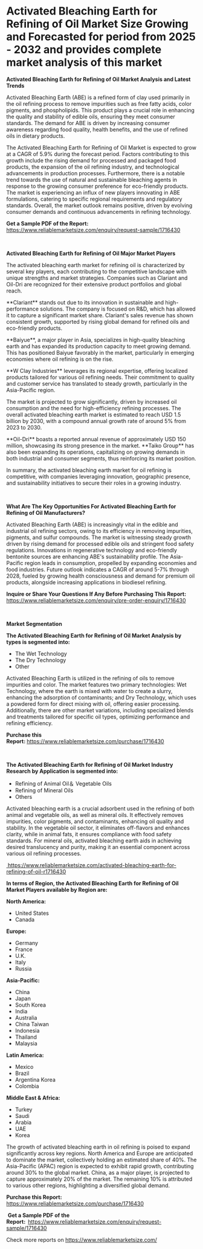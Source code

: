 <p><h1>Activated Bleaching Earth for Refining of Oil Market Size Growing and Forecasted for period from 2025 - 2032 and provides complete market analysis of this market</h1></p><p><strong>Activated Bleaching Earth for Refining of Oil Market Analysis and Latest Trends</strong></p>
<p><p>Activated Bleaching Earth (ABE) is a refined form of clay used primarily in the oil refining process to remove impurities such as free fatty acids, color pigments, and phospholipids. This product plays a crucial role in enhancing the quality and stability of edible oils, ensuring they meet consumer standards. The demand for ABE is driven by increasing consumer awareness regarding food quality, health benefits, and the use of refined oils in dietary products.</p><p>The Activated Bleaching Earth for Refining of Oil Market is expected to grow at a CAGR of 5.9% during the forecast period. Factors contributing to this growth include the rising demand for processed and packaged food products, the expansion of the oil refining industry, and technological advancements in production processes. Furthermore, there is a notable trend towards the use of natural and sustainable bleaching agents in response to the growing consumer preference for eco-friendly products. The market is experiencing an influx of new players innovating in ABE formulations, catering to specific regional requirements and regulatory standards. Overall, the market outlook remains positive, driven by evolving consumer demands and continuous advancements in refining technology.</p></p>
<p><strong>Get a Sample PDF of the Report:&nbsp;</strong> <a href="https://www.reliablemarketsize.com/enquiry/request-sample/1716430?utm_campaign=2996&utm_medium=2&utm_source=Github&utm_content=ia&utm_term=28032025&utm_id=activated-bleaching-earth-for-refining-of-oil">https://www.reliablemarketsize.com/enquiry/request-sample/1716430</a></p>
<p>&nbsp;</p>
<p><strong>Activated Bleaching Earth for Refining of Oil Major Market Players</strong></p>
<p><p>The activated bleaching earth market for refining oil is characterized by several key players, each contributing to the competitive landscape with unique strengths and market strategies. Companies such as Clariant and Oil-Dri are recognized for their extensive product portfolios and global reach.</p><p>**Clariant** stands out due to its innovation in sustainable and high-performance solutions. The company is focused on R&D, which has allowed it to capture a significant market share. Clariant's sales revenue has shown consistent growth, supported by rising global demand for refined oils and eco-friendly products. </p><p>**Baiyue**, a major player in Asia, specializes in high-quality bleaching earth and has expanded its production capacity to meet growing demand. This has positioned Baiyue favorably in the market, particularly in emerging economies where oil refining is on the rise.</p><p>**W Clay Industries** leverages its regional expertise, offering localized products tailored for various oil refining needs. Their commitment to quality and customer service has translated to steady growth, particularly in the Asia-Pacific region.</p><p>The market is projected to grow significantly, driven by increased oil consumption and the need for high-efficiency refining processes. The overall activated bleaching earth market is estimated to reach USD 1.5 billion by 2030, with a compound annual growth rate of around 5% from 2023 to 2030.</p><p>**Oil-Dri** boasts a reported annual revenue of approximately USD 150 million, showcasing its strong presence in the market. **Taiko Group** has also been expanding its operations, capitalizing on growing demands in both industrial and consumer segments, thus reinforcing its market position.</p><p>In summary, the activated bleaching earth market for oil refining is competitive, with companies leveraging innovation, geographic presence, and sustainability initiatives to secure their roles in a growing industry.</p></p>
<p>&nbsp;</p>
<p><strong>What Are The Key Opportunities For Activated Bleaching Earth for Refining of Oil Manufacturers?</strong></p>
<p><p>Activated Bleaching Earth (ABE) is increasingly vital in the edible and industrial oil refining sectors, owing to its efficiency in removing impurities, pigments, and sulfur compounds. The market is witnessing steady growth driven by rising demand for processed edible oils and stringent food safety regulations. Innovations in regenerative technology and eco-friendly bentonite sources are enhancing ABE's sustainability profile. The Asia-Pacific region leads in consumption, propelled by expanding economies and food industries. Future outlook indicates a CAGR of around 5-7% through 2028, fueled by growing health consciousness and demand for premium oil products, alongside increasing applications in biodiesel refining.</p></p>
<p><strong>Inquire or Share Your Questions If Any Before Purchasing This Report:</strong> <a href="https://www.reliablemarketsize.com/enquiry/pre-order-enquiry/1716430?utm_campaign=2996&utm_medium=2&utm_source=Github&utm_content=ia&utm_term=28032025&utm_id=activated-bleaching-earth-for-refining-of-oil">https://www.reliablemarketsize.com/enquiry/pre-order-enquiry/1716430</a></p>
<p>&nbsp;</p>
<p><strong>Market Segmentation</strong></p>
<p><strong>The Activated Bleaching Earth for Refining of Oil Market Analysis by types is segmented into:</strong></p>
<p><ul><li>The Wet Technology</li><li>The Dry Technology</li><li>Other</li></ul></p>
<p><p>Activated Bleaching Earth is utilized in the refining of oils to remove impurities and color. The market features two primary technologies: Wet Technology, where the earth is mixed with water to create a slurry, enhancing the adsorption of contaminants; and Dry Technology, which uses a powdered form for direct mixing with oil, offering easier processing. Additionally, there are other market variations, including specialized blends and treatments tailored for specific oil types, optimizing performance and refining efficiency.</p></p>
<p><strong>Purchase this Report:&nbsp;</strong><a href="https://www.reliablemarketsize.com/purchase/1716430?utm_campaign=2996&utm_medium=2&utm_source=Github&utm_content=ia&utm_term=28032025&utm_id=activated-bleaching-earth-for-refining-of-oil">https://www.reliablemarketsize.com/purchase/1716430</a></p>
<p>&nbsp;</p>
<p><strong>The Activated Bleaching Earth for Refining of Oil Market Industry Research by Application is segmented into:</strong></p>
<p><ul><li>Refining of Animal Oil＆ Vegetable Oils</li><li>Refining of Mineral Oils</li><li>Others</li></ul></p>
<p><p>Activated bleaching earth is a crucial adsorbent used in the refining of both animal and vegetable oils, as well as mineral oils. It effectively removes impurities, color pigments, and contaminants, enhancing oil quality and stability. In the vegetable oil sector, it eliminates off-flavors and enhances clarity, while in animal fats, it ensures compliance with food safety standards. For mineral oils, activated bleaching earth aids in achieving desired translucency and purity, making it an essential component across various oil refining processes.</p></p>
<p><a href="https://www.reliablemarketsize.com/activated-bleaching-earth-for-refining-of-oil-r1716430?utm_campaign=2996&utm_medium=2&utm_source=Github&utm_content=ia&utm_term=28032025&utm_id=activated-bleaching-earth-for-refining-of-oil">&nbsp;https://www.reliablemarketsize.com/activated-bleaching-earth-for-refining-of-oil-r1716430</a></p>
<p><strong>In terms of Region, the Activated Bleaching Earth for Refining of Oil Market Players available by Region are:</strong></p>
<p>
    <p> <strong> North America: </strong>
        <ul>
            <li>United States</li>
            <li>Canada</li>
        </ul>
        </p> 
    <p> <strong> Europe: </strong>
        <ul>
            <li>Germany</li>
            <li>France</li>
            <li>U.K.</li>
            <li>Italy</li>
            <li>Russia</li>
        </ul>
        </p> 
    <p> <strong> Asia-Pacific: </strong>
        <ul>
            <li>China</li>
            <li>Japan</li>
            <li>South Korea</li>
            <li>India</li>
            <li>Australia</li>
            <li>China Taiwan</li>
            <li>Indonesia</li>
            <li>Thailand</li>
            <li>Malaysia</li>
        </ul>
        </p> 
    <p> <strong> Latin America: </strong>
        <ul>
            <li>Mexico</li>
            <li>Brazil</li>
            <li>Argentina Korea</li>
            <li>Colombia</li>
        </ul>
        </p> 
    <p> <strong> Middle East & Africa: </strong>
        <ul>
            <li>Turkey</li>
            <li>Saudi</li>
            <li>Arabia</li>
            <li>UAE</li>
            <li>Korea</li>
        </ul>
    </p>
    </p>
<p><p>The growth of activated bleaching earth in oil refining is poised to expand significantly across key regions. North America and Europe are anticipated to dominate the market, collectively holding an estimated share of 40%. The Asia-Pacific (APAC) region is expected to exhibit rapid growth, contributing around 30% to the global market. China, as a major player, is projected to capture approximately 20% of the market. The remaining 10% is attributed to various other regions, highlighting a diversified global demand.</p></p>
<p><strong>Purchase this Report: </strong><a href="https://www.reliablemarketsize.com/purchase/1716430?utm_campaign=2996&utm_medium=2&utm_source=Github&utm_content=ia&utm_term=28032025&utm_id=activated-bleaching-earth-for-refining-of-oil">https://www.reliablemarketsize.com/purchase/1716430</a></p>
<p>&nbsp;<strong>Get a Sample PDF of the Report:&nbsp;&nbsp;</strong><a href="https://www.reliablemarketsize.com/enquiry/request-sample/1716430?utm_campaign=2996&utm_medium=2&utm_source=Github&utm_content=ia&utm_term=28032025&utm_id=activated-bleaching-earth-for-refining-of-oil">https://www.reliablemarketsize.com/enquiry/request-sample/1716430</a></p>
<p><strong></strong></p>
<p>Check more reports on <a href="https://www.reliablemarketsize.com/?utm_campaign=2996&utm_medium=2&utm_source=Github&utm_content=ia&utm_term=28032025&utm_id=activated-bleaching-earth-for-refining-of-oil">https://www.reliablemarketsize.com/</a></p>
